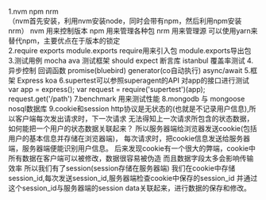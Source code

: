1.nvm  npm nrm  
（nvm首先安装，利用nvm安装node，同时会带有npm，然后利用npm安装nrm）
nvm 用来控制版本
npm 用来管理各种包
nrm 用来管理源
可以使用yarn来替代npm，主要优点在于版本的锁定  
2.require exports module.exports
require用来引入包
module.exports导出包
3.测试用例
mocha ava 测试框架
should expect 断言库
istanbul  覆盖率测试
4.异步控制
回调函数
promise(bluebird)
generator(co自动执行)
async/await
5.框架
Express
koa
6.supertest可以参照superagent的API
对app的接口进行测试
var app = express();
var request = require('supertest')(app);
request.get('/path')
7.benchmark
用来测试性能
8.mongodb 与 mongoose
nosql数据库
9.cookie和session
http协议是无状态的(也就是不记录用户信息),所以客户端每次发出请求时，下一次请求
无法得知上一次请求所包含的状态数据，如何能把一个用户的状态数据关联起来？
所以服务器端给浏览器发送cookie(包括用户的基本信息并存储在浏览器端)，
每次请求时，把cookie信息发送给服务器端，服务器端便能识别用户信息。
后来发现cookie有一个很大的弊端，cookie中所有数据在客户端可以被修改，数据很容易被伪造
而且数据字段太多会影响传输效率
所以我们有了session(session存储在服务器端)
我们在cookie中存储session_id,每次发送session_id,服务器端检查cookie中保存的session_id
并通过这个session_id与服务器端的session data关联起来，进行数据的保存和修改。
